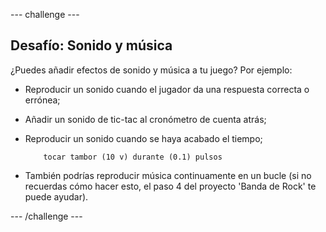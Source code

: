 --- challenge ---
## Desafío: Sonido y música
¿Puedes añadir efectos de sonido y música a tu juego? Por ejemplo:

+ Reproducir un sonido cuando el jugador da una respuesta correcta o errónea;
+ Añadir un sonido de tic-tac al cronómetro de cuenta atrás;
+ Reproducir un sonido cuando se haya acabado el tiempo;

	```blocks
		tocar tambor (10 v) durante (0.1) pulsos
	```

+ También podrías reproducir música continuamente en un bucle (si no recuerdas cómo hacer esto, el paso 4 del proyecto 'Banda de Rock' te puede ayudar).




--- /challenge ---